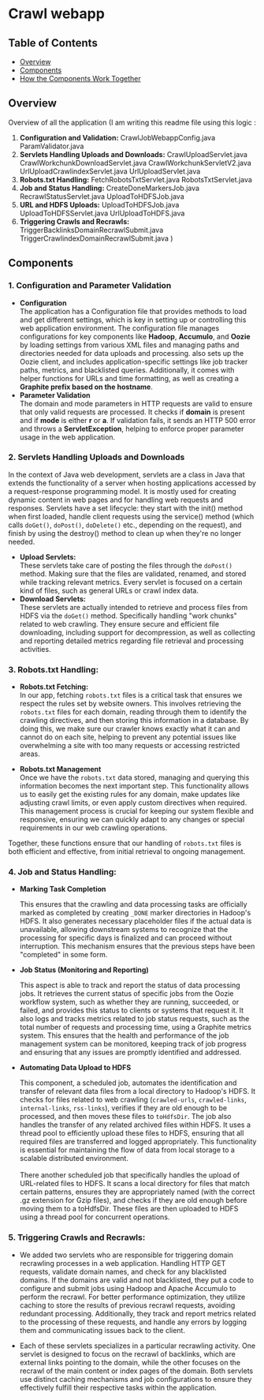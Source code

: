 # Crawl webapp

## Table of Contents

- [Overview](#overview)
- [Components ](#Components)
- [How the Components Work Together](#how-the-components-work-together)

## Overview
Overview of all the application
(I am writing this readme file using this logic :
1. **Configuration and Validation:** CrawlJobWebappConfig.java ParamValidator.java
2. **Servlets Handling Uploads and Downloads:**  CrawlUploadServlet.java  CrawlWorkchunkDownloadServlet.java CrawlWorkchunkServletV2.java UrlUploadCrawlindexServlet.java UrlUploadServlet.java
3. **Robots.txt Handling:** FetchRobotsTxtServlet.java RobotsTxtServlet.java
4. **Job and Status Handling:** CreateDoneMarkersJob.java RecrawlStatusServlet.java UploadToHDFSJob.java
5. **URL and HDFS Uploads:** UploadToHDFSJob.java UploadToHDFSServlet.java UrlUploadToHDFS.java 
6. **Triggering Crawls and Recrawls:** TriggerBacklinksDomainRecrawlSubmit.java TriggerCrawlindexDomainRecrawlSubmit.java )

## Components
### 1. Configuration and Parameter Validation
- **Configuration** <br>
The application has a Configuration file that provides methods to load and get different settings, which is key in setting up or controlling this web application environment. The configuration file manages configurations for key components 
like **Hadoop**, **Accumulo**, and **Oozie** by loading settings from various XML files and managing paths and directories needed for data uploads and processing. also sets up the Oozie client, and includes application-specific settings like job tracker paths, metrics, and blacklisted queries. Additionally, it comes with helper functions for URLs and time formatting, as well as creating a **Graphite prefix based on the hostname**.
- **Parameter Validation** <br>
The domain and mode parameters in HTTP requests are valid to ensure that only valid requests are processed. It checks if **domain**  is present and if **mode**  is either **r**  or **a**. If validation fails, it sends an HTTP 500 error and throws a **ServletException**, helping to enforce proper parameter usage in the web application.


### 2. Servlets Handling Uploads and Downloads
In the context of Java web development, servlets are a class in Java that extends the functionality of a server when hosting applications accessed by a request-response programming model. It is mostly used for creating dynamic content in web pages and for handling web requests and responses. Servlets have a set lifecycle: they start with the init() method when first loaded, handle client requests using the service() method (which calls `doGet()`, `doPost()`, `doDelete()` etc., depending on the request), and finish by using the destroy() method to clean up when they're no longer needed.
- **Upload Servlets:** <br>
These servlets take care of posting the files through the `doPost()` method. Making sure that the files are validated, renamed, and stored while tracking relevant metrics. Every servlet is focused on a certain kind of files, such as general URLs or crawl index data.
- **Download Servlets:** <br>
These servlets are actually intended to retrieve and process files from HDFS  via the `doGet()` method. Specifically handling "work chunks" related to web crawling. They ensure secure and efficient file downloading, including support for decompression, as well as collecting and reporting detailed metrics regarding file retrieval and processing activities.


### 3. Robots.txt Handling:

- **Robots.txt Fetching:** <br>
In our app, fetching `robots.txt` files is a critical task that ensures we respect the rules set by website owners. This involves retrieving the `robots.txt` files for each domain, reading through them to identify the crawling directives, and then storing this information in a database. By doing this, we make sure our crawler knows exactly what it can and cannot do on each site, helping to prevent any potential issues like overwhelming a site with too many requests or accessing restricted areas.

- **Robots.txt Management** <br>
Once we have the `robots.txt` data stored, managing and querying this information becomes the next important step. This functionality allows us to easily get the existing rules for any domain, make updates like adjusting crawl limits, or even apply custom directives when required. This management process is crucial for keeping our system flexible and responsive, ensuring we can quickly adapt to any changes or special requirements in our web crawling operations.

Together, these functions ensure that our handling of `robots.txt` files is both efficient and effective, from initial retrieval to ongoing management.


### 4. Job and Status Handling:

- **Marking Task Completion**
    
    This ensures that the crawling and data processing tasks are officially marked as completed by creating `_DONE` marker directories in Hadoop's HDFS. It also generates necessary placeholder files if the actual data is unavailable, allowing downstream systems to recognize that the processing for specific days is finalized and can proceed without interruption. This mechanism ensures that the previous steps have been "completed" in some form.
    
- **Job Status (Monitoring and Reporting)**
    
    This aspect is able to track and report the status of data processing jobs. It retrieves the current status of specific jobs from the Oozie workflow system, such as whether they are running, succeeded, or failed, and provides this status to clients or systems that request it. It also logs and tracks metrics related to job status requests, such as the total number of requests and processing time, using a Graphite metrics system. This ensures that the health and performance of the job management system can be monitored, keeping track of job progress and ensuring that any issues are promptly identified and addressed.
    
- **Automating Data Upload to HDFS**

    This component, a scheduled job, automates the identification and transfer of relevant data files from a local directory to Hadoop's HDFS. It checks for files related to web crawling (`crawled-urls`, `crawled-links`, `internal-links`, `rss-links`), verifies if they are old enough to be processed, and then moves these files to `toHdfsDir`. The job also handles the transfer of any related archived files within HDFS. It uses a thread pool to efficiently upload these files to HDFS, ensuring that all required files are transferred and logged appropriately. This functionality is essential for maintaining the flow of data from local storage to a scalable distributed environment.<br>
    <br>There another scheduled job that specifically handles the upload of URL-related files to HDFS. It scans a local directory for files that match certain patterns, ensures they are appropriately named (with the correct .gz extension for Gzip files), and checks if they are old enough before moving them to a toHdfsDir. These files are then uploaded to HDFS using a thread pool for concurrent operations.


### 5. Triggering Crawls and Recrawls:
- We added two servlets who are responsible for triggering domain recrawling processes in a web application. Handling HTTP GET requests, validate domain names, and check for any blacklisted domains. If the domains are valid and not blacklisted, they put a code to configure and submit jobs using Hadoop and Apache Accumulo to perform the recrawl.  For better performance optimization, they utilize caching to store the results of previous recrawl requests, avoiding redundant processing. Additionally, they track and report metrics related to the processing of these requests, and handle any errors by logging them and communicating issues back to the client.<br>

- Each of these servlets specializes in a particular recrawling activity. One servlet is designed to focus on the recrawl of backlinks, which are external links pointing to the domain, while the other focuses on the recrawl of the main content or index pages of the domain. Both servlets use distinct caching mechanisms and job configurations to ensure they effectively fulfill their respective tasks within the application.
